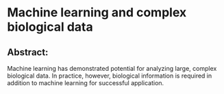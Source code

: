 # Machine learning and complex biological data

## Abstract:
Machine learning has demonstrated potential for analyzing large, complex biological data. In practice, however, biological information is required in addition
to machine learning for successful application.




